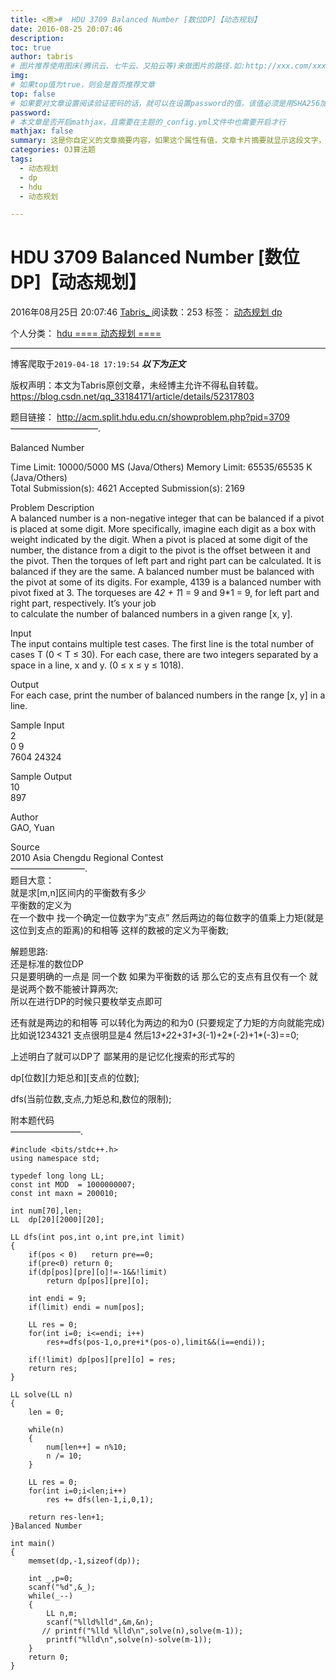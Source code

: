 ```yaml
---
title: <原>#  HDU 3709 Balanced Number [数位DP]【动态规划】
date: 2016-08-25 20:07:46
description:
toc: true
author: tabris
# 图片推荐使用图床(腾讯云、七牛云、又拍云等)来做图片的路径.如:http://xxx.com/xxx.jpg
img: 
# 如果top值为true，则会是首页推荐文章
top: false
# 如果要对文章设置阅读验证密码的话，就可以在设置password的值，该值必须是用SHA256加密后的密码，防止被他人识破
password: 
# 本文章是否开启mathjax，且需要在主题的_config.yml文件中也需要开启才行
mathjax: false
summary: 这是你自定义的文章摘要内容，如果这个属性有值，文章卡片摘要就显示这段文字，否则程序会自动截取文章的部分内容作为摘要
categories: OJ算法题
tags:
  - 动态规划
  - dp
  - hdu
  - 动态规划

---
```





#  HDU 3709 Balanced Number [数位DP]【动态规划】

2016年08月25日 20:07:46  [ Tabris_ ](https://me.csdn.net/qq_33184171) 阅读数：253
标签：  [ 动态规划 ](https://so.csdn.net/so/search/s.do?q=动态规划&t=blog) [ dp
](https://so.csdn.net/so/search/s.do?q=dp&t=blog)

个人分类：  [ hdu ](https://blog.csdn.net/qq_33184171/article/category/6117382) [
==== 动态规划 ==== ](https://blog.csdn.net/qq_33184171/article/category/6362438)


--- 
 博客爬取于`2019-04-18 17:19:54`
***以下为正文***

版权声明：本文为Tabris原创文章，未经博主允许不得私自转载。
https://blog.csdn.net/qq_33184171/article/details/52317803

题目链接： [ http://acm.split.hdu.edu.cn/showproblem.php?pid=3709
](http://acm.split.hdu.edu.cn/showproblem.php?pid=3709)  
——————————.

Balanced Number

Time Limit: 10000/5000 MS (Java/Others) Memory Limit: 65535/65535 K
(Java/Others)  
Total Submission(s): 4621 Accepted Submission(s): 2169

Problem Description  
A balanced number is a non-negative integer that can be balanced if a pivot is
placed at some digit. More specifically, imagine each digit as a box with
weight indicated by the digit. When a pivot is placed at some digit of the
number, the distance from a digit to the pivot is the offset between it and
the pivot. Then the torques of left part and right part can be calculated. It
is balanced if they are the same. A balanced number must be balanced with the
pivot at some of its digits. For example, 4139 is a balanced number with pivot
fixed at 3. The torqueses are 4*2 + 1*1 = 9 and 9*1 = 9, for left part and
right part, respectively. It’s your job  
to calculate the number of balanced numbers in a given range [x, y].

Input  
The input contains multiple test cases. The first line is the total number of
cases T (0 < T ≤ 30). For each case, there are two integers separated by a
space in a line, x and y. (0 ≤ x ≤ y ≤ 1018).

Output  
For each case, print the number of balanced numbers in the range [x, y] in a
line.

Sample Input  
2  
0 9  
7604 24324

Sample Output  
10  
897

Author  
GAO, Yuan

Source  
2010 Asia Chengdu Regional Contest  
————————–.  
题目大意：  
就是求[m,n]区间内的平衡数有多少  
平衡数的定义为  
在一个数中 找一个确定一位数字为”支点” 然后两边的每位数字的值乘上力矩(就是这位到支点的距离)的和相等 这样的数被的定义为平衡数;

解题思路:  
还是标准的数位DP  
只是要明确的一点是 同一个数 如果为平衡数的话 那么它的支点有且仅有一个 就是说两个数不能被计算两次;  
所以在进行DP的时候只要枚举支点即可

还有就是两边的和相等 可以转化为两边的和为0 (只要规定了力矩的方向就能完成)  
比如说1234321 支点很明显是4 然后1*3+2*2+3*1+3*(-1)+2*(-2)+1*(-3)==0;

上述明白了就可以DP了 鄙某用的是记忆化搜索的形式写的

dp[位数][力矩总和][支点的位数];

dfs(当前位数,支点,力矩总和,数位的限制);

附本题代码  
————————.

    
    
    #include <bits/stdc++.h>
    using namespace std;
    
    typedef long long LL;
    const int MOD  = 1000000007;
    const int maxn = 200010;
    
    int num[70],len;
    LL  dp[20][2000][20];
    
    LL dfs(int pos,int o,int pre,int limit)
    {
        if(pos < 0)   return pre==0;
        if(pre<0) return 0;
        if(dp[pos][pre][o]!=-1&&!limit)
            return dp[pos][pre][o];
    
        int endi = 9;
        if(limit) endi = num[pos];
    
        LL res = 0;
        for(int i=0; i<=endi; i++)
            res+=dfs(pos-1,o,pre+i*(pos-o),limit&&(i==endi));
    
        if(!limit) dp[pos][pre][o] = res;
        return res;
    }
    
    LL solve(LL n)
    {
        len = 0;
    
        while(n)
        {
            num[len++] = n%10;
            n /= 10;
        }
    
        LL res = 0;
        for(int i=0;i<len;i++)
            res += dfs(len-1,i,0,1);
    
        return res-len+1;
    }Balanced Number
    
    int main()
    {
        memset(dp,-1,sizeof(dp));
    
        int _,p=0;
        scanf("%d",&_);
        while(_--)
        {
            LL n,m;
            scanf("%lld%lld",&m,&n);
           // printf("%lld %lld\n",solve(n),solve(m-1));
            printf("%lld\n",solve(n)-solve(m-1));
        }
        return 0;
    }

